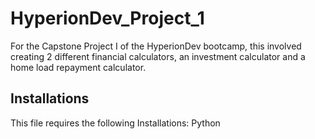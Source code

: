 # HyperionDev_Project_1
For the Capstone Project I of the HyperionDev bootcamp, this involved creating 2 different financial calculators, an investment calculator and a home load repayment calculator.

## Installations
This file requires the following Installations: 
Python
